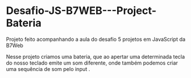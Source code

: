 # Desafio-JS-B7WEB---Project-Bateria

Projeto feito acompanhando a aula do desafio 5 projetos em JavaScript da B7Web

Nesse projeto criamos uma bateria, que ao apertar uma determinada tecla do nosso teclado 
emite um som diferente, onde também podemos criar uma sequência de som pelo input .
